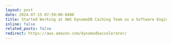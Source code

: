 ```yaml
---
layout: post
date: 2024-07-15 07:59:00-0400
title: Started Working at AWS DynamoDB Caching Team as a Software Engineer.
inline: false
related_posts: false
redirect: https://aws.amazon.com/dynamodbaccelerator/
---
```



